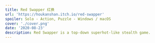 ```yaml
---
title: Red Swapper 红换
url: 'https://houkanshan.itch.io/red-swapper'
spoiler: Solo - Action, Puzzle - Windows / macOS
cover: './cover.png'
date: '2020-08-23'
description: Red Swapper is a top-down superhot-like stealth game.
---
```

